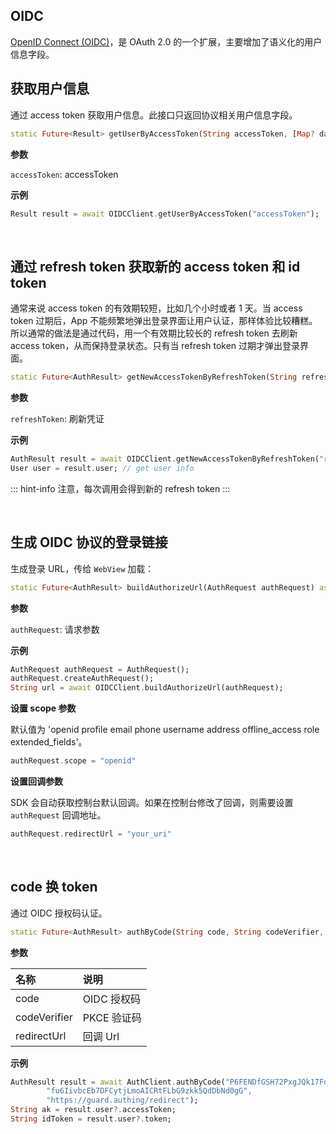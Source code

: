 ## OIDC

<LastUpdated/>

[OpenID Connect (OIDC)](https://docs.authing.cn/v2/apn/#关于-oidc)，是 OAuth 2.0 的一个扩展，主要增加了语义化的用户信息字段。

## 获取用户信息

通过 access token 获取用户信息。此接口只返回协议相关用户信息字段。

```dart
static Future<Result> getUserByAccessToken(String accessToken, [Map? data]) async
```

**参数**

`accessToken`: accessToken

**示例**

```dart
Result result = await OIDCClient.getUserByAccessToken("accessToken");
```

<br>

## 通过 refresh token 获取新的 access token 和 id token

通常来说 access token 的有效期较短，比如几个小时或者 1 天。当 access token 过期后，App 不能频繁地弹出登录界面让用户认证，那样体验比较糟糕。所以通常的做法是通过代码，用一个有效期比较长的 refresh token 去刷新 access token，从而保持登录状态。只有当 refresh token 过期才弹出登录界面。

```dart
static Future<AuthResult> getNewAccessTokenByRefreshToken(String refreshToken) async
```

**参数**

`refreshToken`: 刷新凭证

**示例**

```dart
AuthResult result = await OIDCClient.getNewAccessTokenByRefreshToken("refreshToken");
User user = result.user; // get user info
```

::: hint-info
注意，每次调用会得到新的 refresh token
:::

<br>

## 生成 OIDC 协议的登录链接

生成登录 URL，传给 `WebView` 加载：

```dart
static Future<AuthResult> buildAuthorizeUrl(AuthRequest authRequest) async
```

**参数**

`authRequest`: 请求参数

**示例**

```dart
AuthRequest authRequest = AuthRequest();
authRequest.createAuthRequest();
String url = await OIDCClient.buildAuthorizeUrl(authRequest);
```

**设置 scope 参数**

默认值为 'openid profile email phone username address offline_access role extended_fields'。

```dart
authRequest.scope = "openid"
```

**设置回调参数**

SDK 会自动获取控制台默认回调。如果在控制台修改了回调，则需要设置 `authRequest` 回调地址。

```dart
authRequest.redirectUrl = "your_uri"
```

<br>

## code 换 token

通过 OIDC 授权码认证。

```dart
static Future<AuthResult> authByCode(String code, String codeVerifier, String redirectUrl) async
```

**参数**

| 名称  | 说明 |
| :---- | :---- |
| code | OIDC 授权码 |
| codeVerifier | PKCE 验证码 |
| redirectUrl | 回调 Url |

**示例**

```dart
AuthResult result = await AuthClient.authByCode("P6FENDfGSH72PxgJQk17FoGMWY3oL1G0D2PQ1AfyDeo",
        "fu6IivbcEb7DFCytjLmoAICRtFLbG9zkk5QdDbNd0gG",
        "https://guard.authing/redirect");
String ak = result.user?.accessToken;
String idToken = result.user?.token;
```

<br>